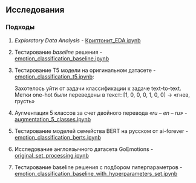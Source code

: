 ## Исследования
### Подходы
1. *Exploratory Data Analysis* - [Криптонит_EDA.ipynb](https://github.com/itallix/fluffy-carnival/blob/main/notebooks/%D0%9A%D1%80%D0%B8%D0%BF%D1%82%D0%BE%D0%BD%D0%B8%D1%82_EDA.ipynb)

2. Тестирование *baseline* решения - [emotion_classification_baseline.ipynb](https://github.com/itallix/fluffy-carnival/blob/main/notebooks/emotion_classification_baseline.ipynb)

3. Тестирование T5 модели на оригинальном датасете - [emotion_classification_t5.ipynb](https://github.com/itallix/fluffy-carnival/blob/main/notebooks/emotion_classification_t5.ipynb):

    Захотелось уйти от задачи классификации к задаче text-to-text. Метки one-hot были переведены в текст: [1, 0, 0, 0, 1, 0, 0] -> «гнев, грусть»


4. Аугментация 5 классов за счет двойного перевода *«ru – en – ru»* - [augmentation_5_classes.ipynb](https://github.com/itallix/fluffy-carnival/blob/main/notebooks/augmentation_5_classes.ipynb)

5. Тестирование моделей семейства BERT на русском от ai-forever - [emotion_classification_berts.ipynb](https://github.com/itallix/fluffy-carnival/blob/main/notebooks/emotion_classification_berts.ipynb)

6. Исследование англоязычного датасета GoEmotions - [original_set_processing.ipynb](https://github.com/itallix/fluffy-carnival/blob/main/notebooks/original_set_processing.ipynb)
7. Тестирование baseline решения с подбором гиперпараметров - [emotion_classification_baseline_with_hyperparameters_set.ipynb](https://github.com/itallix/fluffy-carnival/blob/main/notebooks/emotion_classification_baseline_with_hyperparameters_set.ipynb)
